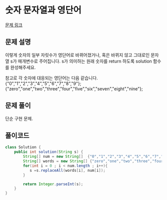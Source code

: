 # 숫자 문자열과 영단어

[문제 링크](https://programmers.co.kr/learn/courses/30/lessons/81301)

## 문제 설명

이렇게 숫자의 일부 자릿수가 영단어로 바뀌어졌거나, 혹은 바뀌지 않고 그대로인 문자열 s가 매개변수로 주어집니다. s가 의미하는 원래 숫자를 return 하도록 solution 함수를 완성해주세요.

참고로 각 숫자에 대응되는 영단어는 다음 같습니다.  
{"0","1","2","3","4","5","6","7","8","9"};  
{"zero","one","two","three","four","five","six","seven","eight","nine"};

## 문제 풀이

단순 구현 문제.

## 풀이코드

```java
class Solution {
    public int solution(String s) {
        String[] num = new String[]  {"0","1","2","3","4","5","6","7","8","9"};
        String[] words = new String[] {"zero","one","two","three","four","five","six","seven","eight","nine"};
        for(int i = 0 ; i < num.length ; i++){
           s =s.replaceAll(words[i], num[i]);
        }

        return Integer.parseInt(s);
    }
}
```
